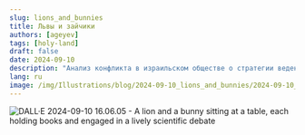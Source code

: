 ```yaml
---
slug: lions_and_bunnies
title: Львы и зайчики
authors: [ageyev]
tags: [holy-land]
draft: false
date: 2024-09-10
description: "Анализ конфликта в израильском обществе о стратегии ведения войны"
lang: ru
image: /img/Illustrations/blog/2024-09-10_lions_and_bunnies/2024-09-10_a_lion_and_a_bunny_sitting_at_a_table.jpg
---
```


![DALL·E 2024-09-10 16.06.05 - A lion and a bunny sitting at a table, each holding books and engaged in a lively scientific debate](/img/Illustrations/blog/2024-09-10_lions_and_bunnies/2024-09-10_a_lion_and_a_bunny_sitting_at_a_table.jpg)

<!-- truncate --> 
